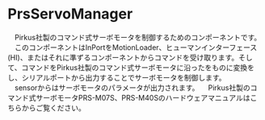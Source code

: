 PrsServoManager
===============
　Pirkus社製のコマンド式サーボモータを制御するためのコンポーネントです。  
　このコンポーネントはInPortをMotionLoader、ヒューマンインターフェース(HI)、またはそれに準ずるコンポーネントからコマンドを受け取ります。そして、コマンドをPirkus社製のコマンド式サーボモータに沿ったをものに変換をし、シリアルポートから出力することでサーボモータを制御します。  
　sensorからはサーボモータのパラメータが出力されます。
　Pirkus社製のコマンド式サーボモータPRS-M07S、PRS-M40Sのハードウェアマニュアルはこちらからご覧ください。  


